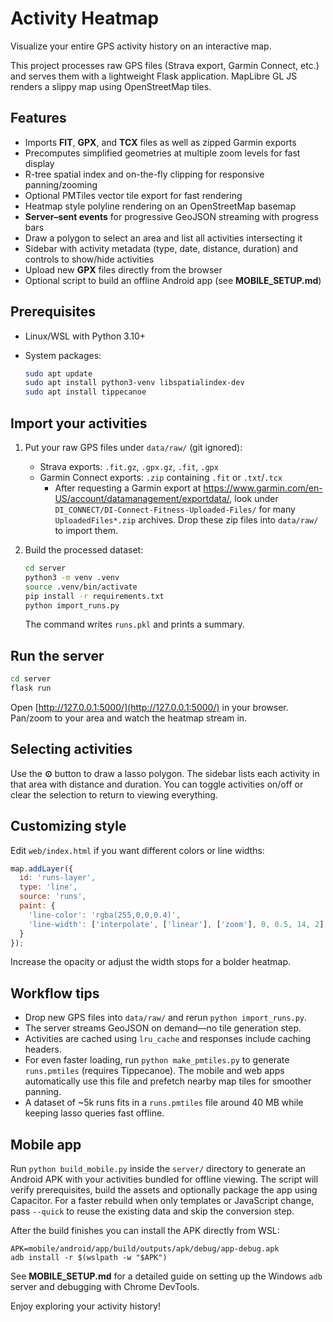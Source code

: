 # Activity Heatmap

Visualize your entire GPS activity history on an interactive map.

This project processes raw GPS files (Strava export, Garmin Connect, etc.) and serves them with a lightweight Flask application. MapLibre GL JS renders a slippy map using OpenStreetMap tiles.

## Features

- Imports **FIT**, **GPX**, and **TCX** files as well as zipped Garmin exports
- Precomputes simplified geometries at multiple zoom levels for fast display
- R-tree spatial index and on-the-fly clipping for responsive panning/zooming
- Optional PMTiles vector tile export for fast rendering
- Heatmap style polyline rendering on an OpenStreetMap basemap
- **Server–sent events** for progressive GeoJSON streaming with progress bars
- Draw a polygon to select an area and list all activities intersecting it
- Sidebar with activity metadata (type, date, distance, duration) and controls to show/hide activities
- Upload new **GPX** files directly from the browser
- Optional script to build an offline Android app (see **MOBILE_SETUP.md**)

## Prerequisites

- Linux/WSL with Python 3.10+
- System packages:

  ```bash
  sudo apt update
  sudo apt install python3-venv libspatialindex-dev
  sudo apt install tippecanoe
  ```

## Import your activities

1. Put your raw GPS files under `data/raw/` (git ignored):
   - Strava exports: `.fit.gz`, `.gpx.gz`, `.fit`, `.gpx`
   - Garmin Connect exports: `.zip` containing `.fit` or `.txt`/`.tcx`
     - After requesting a Garmin export at https://www.garmin.com/en-US/account/datamanagement/exportdata/, look under
       `DI_CONNECT/DI-Connect-Fitness-Uploaded-Files/` for many
       `UploadedFiles*.zip` archives. Drop these zip files into
       `data/raw/` to import them.
2. Build the processed dataset:

   ```bash
   cd server
   python3 -m venv .venv
   source .venv/bin/activate
   pip install -r requirements.txt
   python import_runs.py
   ```

   The command writes `runs.pkl` and prints a summary.

## Run the server

```bash
cd server
flask run
```

Open [http://127.0.0.1:5000/](http://127.0.0.1:5000/) in your browser.  
Pan/zoom to your area and watch the heatmap stream in.

## Selecting activities

Use the **⊙** button to draw a lasso polygon. The sidebar lists each activity in that area with distance and duration. You can toggle activities on/off or clear the selection to return to viewing everything.

## Customizing style

Edit `web/index.html` if you want different colors or line widths:

```js
map.addLayer({
  id: 'runs-layer',
  type: 'line',
  source: 'runs',
  paint: {
    'line-color': 'rgba(255,0,0,0.4)',
    'line-width': ['interpolate', ['linear'], ['zoom'], 0, 0.5, 14, 2]
  }
});
```

Increase the opacity or adjust the width stops for a bolder heatmap.

## Workflow tips

- Drop new GPS files into `data/raw/` and rerun `python import_runs.py`.
- The server streams GeoJSON on demand—no tile generation step.
- Activities are cached using `lru_cache` and responses include caching headers.
- For even faster loading, run `python make_pmtiles.py` to generate `runs.pmtiles` (requires Tippecanoe). The mobile and web apps automatically use this file and prefetch nearby map tiles for smoother panning.
- A dataset of ~5k runs fits in a `runs.pmtiles` file around 40&nbsp;MB while keeping lasso queries fast offline.

## Mobile app

Run `python build_mobile.py` inside the `server/` directory to generate an
Android APK with your activities bundled for offline viewing. The script will verify
prerequisites, build the assets and optionally package the app using Capacitor.
For a faster rebuild when only templates or JavaScript change, pass
`--quick` to reuse the existing data and skip the conversion step.

After the build finishes you can install the APK directly from WSL:
```
APK=mobile/android/app/build/outputs/apk/debug/app-debug.apk
adb install -r $(wslpath -w "$APK")
```
See **MOBILE_SETUP.md** for a detailed guide on setting up the Windows `adb` server and debugging with Chrome DevTools.

Enjoy exploring your activity history!
